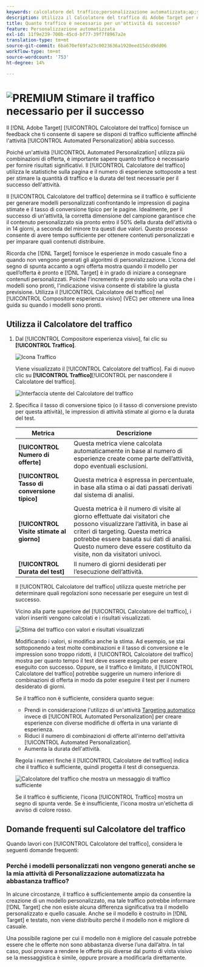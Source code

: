 ```yaml
---
keywords: calcolatore del traffico;personalizzazione automatizzata;ap;stimare il traffico;targeting automatico
description: Utilizza il Calcolatore del traffico di Adobe Target per determinare se disponi di traffico sufficiente per il successo dell’attività Automated Personalization.
title: Quanto traffico è necessario per un'attività di successo?
feature: Personalizzazione automatizzata
exl-id: 11f9e239-700b-45cd-bf77-39f7f8967a2e
translation-type: tm+mt
source-git-commit: 6ba670ef69fa23c0023636a1920eed15dcd9dd06
workflow-type: tm+mt
source-wordcount: '753'
ht-degree: 14%

---
```


# ![PREMIUM](/help/assets/premium.png) Stimare il traffico necessario per il successo

Il [!DNL Adobe Target] [!UICONTROL Calcolatore del traffico] fornisce un feedback che ti consente di sapere se disponi di traffico sufficiente affinché l&#39;attività [!UICONTROL Automated Personalization] abbia successo.

Poiché un&#39;attività [!UICONTROL Automated Personalization] utilizza più combinazioni di offerta, è importante sapere quanto traffico è necessario per fornire risultati significativi. Il [!UICONTROL Calcolatore del traffico] utilizza le statistiche sulla pagina e il numero di esperienze sottoposte a test per stimare la quantità di traffico e la durata del test necessarie per il successo dell&#39;attività.

Il [!UICONTROL Calcolatore del traffico] determina se il traffico è sufficiente per generare modelli personalizzati confrontando le impression di pagina stimate e il tasso di conversione tipico per le pagine. Idealmente, per il successo di un&#39;attività, la corretta dimensione del campione garantisce che il contenuto personalizzato sia pronto entro il 50% della durata dell&#39;attività o in 14 giorni, a seconda del minore tra questi due valori. Questo processo consente di avere tempo sufficiente per ottenere contenuti personalizzati e per imparare quali contenuti distribuire.

Ricorda che [!DNL Target] fornisce le esperienze in modo casuale fino a quando non vengono generati gli algoritmi di personalizzazione. L’icona del segno di spunta accanto a ogni offerta mostra quando il modello per quell’offerta è pronto e [!DNL Target] è in grado di iniziare a consegnare contenuti personalizzati. Poiché l&#39;incremento è previsto solo una volta che i modelli sono pronti, l&#39;indicazione visiva consente di stabilire la giusta previsione. Utilizza il [!UICONTROL Calcolatore del traffico] nel [!UICONTROL Compositore esperienza visivo] (VEC) per ottenere una linea guida su quando i modelli sono pronti.

## Utilizza il Calcolatore del traffico

1. Dal [!UICONTROL Compositore esperienza visivo], fai clic su **[!UICONTROL Traffico]**.

   ![Icona Traffico](/help/c-activities/t-automated-personalization/assets/icon-traffic.png)

   Viene visualizzato il [!UICONTROL Calcolatore del traffico]. Fai di nuovo clic su **[!UICONTROL Traffico]**[!UICONTROL  per nascondere il Calcolatore del traffico].

   ![Interfaccia utente del Calcolatore del traffico](assets/ap_est.png)

1. Specifica il tasso di conversione tipico (o il tasso di conversione previsto per questa attività), le impression di attività stimate al giorno e la durata del test.

   | Metrica | Descrizione |
   | --- | --- |
   | **[!UICONTROL Numero di offerte]** | Questa metrica viene calcolata automaticamente in base al numero di esperienze create come parte dell’attività, dopo eventuali esclusioni. |
   | **[!UICONTROL Tasso di conversione tipico]** | Questa metrica è espressa in percentuale, in base alla stima o ai dati passati derivati dal sistema di analisi. |
   | **[!UICONTROL Visite stimate al giorno]** | Questa metrica è il numero di visite al giorno effettuate dai visitatori che possono visualizzare l’attività, in base ai criteri di targeting. Questa metrica potrebbe essere basata sui dati di analisi. Questo numero deve essere costituito da visite, non da visitatori univoci. |
   | **[!UICONTROL Durata del test]** | Il numero di giorni desiderati per l’esecuzione dell’attività. |

   Il [!UICONTROL Calcolatore del traffico] utilizza queste metriche per determinare quali regolazioni sono necessarie per eseguire un test di successo.

   Vicino alla parte superiore del [!UICONTROL Calcolatore del traffico], i valori inseriti vengono calcolati e i risultati visualizzati.

   ![Stima del traffico con valori e risultati visualizzati](assets/ap_est_no.png)

   Modificando i valori, si modifica anche la stima. Ad esempio, se stai sottoponendo a test molte combinazioni e il tasso di conversione e le impression sono troppo ridotti, il [!UICONTROL Calcolatore del traffico] mostra per quanto tempo il test deve essere eseguito per essere eseguito con successo. Oppure, se il traffico è limitato, il [!UICONTROL Calcolatore del traffico] potrebbe suggerire un numero inferiore di combinazioni di offerta in modo da poter eseguire il test per il numero desiderato di giorni.

   Se il traffico non è sufficiente, considera quanto segue:

   * Prendi in considerazione l&#39;utilizzo di un&#39;attività [Targeting automatico](/help/c-activities/auto-target/auto-target-to-optimize.md) invece di [!UICONTROL Automated Personalization] per creare esperienze con diverse modifiche di offerta in una variante di esperienza.
   * Riduci il numero di combinazioni di offerte all&#39;interno dell&#39;attività [!UICONTROL Automated Personalization].
   * Aumenta la durata dell&#39;attività.

   Regola i numeri finché il [!UICONTROL Calcolatore del traffico] indica che il traffico è sufficiente, quindi progetta il test di conseguenza.

   ![Calcolatore del traffico che mostra un messaggio di traffico sufficiente](assets/ap_est_yes.png)

   Se il traffico è sufficiente, l&#39;icona [!UICONTROL Traffico] mostra un segno di spunta verde. Se è insufficiente, l&#39;icona mostra un&#39;etichetta di avviso di colore rosso.

## Domande frequenti sul Calcolatore del traffico

Quando lavori con [!UICONTROL Calcolatore del traffico], considera le seguenti domande frequenti:

### Perché i modelli personalizzati non vengono generati anche se la mia attività di Personalizzazione automatizzata ha abbastanza traffico?

In alcune circostanze, il traffico è sufficientemente ampio da consentire la creazione di un modello personalizzato, ma tale traffico potrebbe informare [!DNL Target] che non esiste alcuna differenza significativa tra il modello personalizzato e quello casuale. Anche se il modello è costruito in [!DNL Target] e testato, non viene distribuito perché il modello non è migliore di casuale.

Una possibile ragione per cui il modello non è migliore del casuale potrebbe essere che le offerte non sono abbastanza diverse l’una dall’altra. In tal caso, puoi provare a rendere le offerte più diverse dal punto di vista visivo se la messaggistica è simile, oppure provare a modificarla direttamente.
